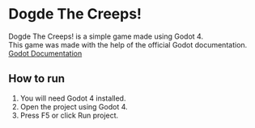 # Dogde The Creeps!
Dogde The Creeps! is a simple game made using Godot 4.\
This game was made with the help of the official Godot documentation.\
[Godot Documentation](https://docs.godotengine.org/en/stable/getting_started/first_2d_game/index.html)
## How to run
1. You will need Godot 4 installed.
2. Open the project using Godot 4.
3. Press F5 or click Run project.